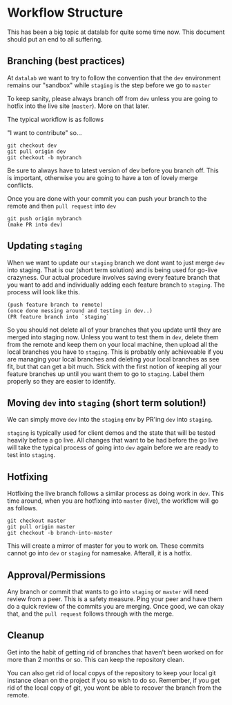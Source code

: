 # Workflow Structure

This has been a big topic at datalab for quite some time now. This document should put an end to all suffering.


## Branching (best practices)

At `datalab` we want to try to follow the convention that the `dev` environment remains our "sandbox" while `staging` is the step before we go to `master`

To keep sanity, please always branch off from `dev` unless you are going to hotfix into the live site (`master`). More on that later.

The typical workflow is as follows

"I want to contribute" so...


```
git checkout dev
git pull origin dev
git checkout -b mybranch
```

Be sure to always have to latest version of dev before you branch off. This is important, otherwise you are going to have a ton of lovely merge conflicts.

Once you are done with your commit you can push your branch to the remote and then `pull request` into `dev`

```
git push origin mybranch
(make PR into dev)
```

## Updating `staging`

When we want to update our `staging` branch we dont want to just merge `dev` into staging. That is our (short term solution) and is being used for go-live crazyness. Our actual procedure involves saving every feature branch that you want to add and individually adding each feature branch to `staging`. The process will look like this.

```
(push feature branch to remote)
(once done messing around and testing in dev..)
(PR feature branch into `staging`
```

So you should not delete all of your branches that you update until they are merged into staging now. Unless you want to test them in `dev`, delete them from the remote and keep them on your local machine, then upload all the local branches you have to `staging`. This is probably only achieveable if you are managing your local branches and deleting your local branches as see fit, but that can get a bit much. Stick with the first notion of keeping all your feature branches up until you want them to go to `staging`. Label them properly so they are easier to identify.

## Moving `dev` into `staging` (short term solution!)

We can simply move `dev` into the `staging` env by PR'ing `dev` into `staging`.

`staging` is typically used for client demos and the state that will be tested heavily before a go live. All changes that want to be had before the go live 
will take the typical process of going into `dev` again before we are ready to test into `staging`. 

## Hotfixing

Hotfixing the live branch follows a similar process as doing work in `dev`. 
This time around, when you are hotfixing into `master` (live), the workflow will go as follows.

```
git checkout master
git pull origin master
git checkout -b branch-into-master
```

This will create a mirror of master for you to work on. These commits cannot go into `dev` or `staging` for namesake.
Afterall, it is a hotfix.


## Approval/Permissions

Any branch or commit that wants to go into `staging` or `master` will need review from a peer. This is a safety measure.
Ping your peer and have them do a quick review of the commits you are merging. Once good, we can okay that, and the `pull request` follows through with 
the merge. 

## Cleanup

Get into the habit of getting rid of branches that haven't been worked on for more than 2 months or so. This can keep the repository clean.

You can also get rid of local copys of the repository to keep your local git instance clean on the project if you so wish to do so. Remember, 
if you get rid of the local copy of git, you wont be able to recover the branch from the remote.
